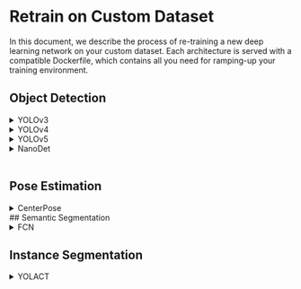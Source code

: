 # Retrain on Custom Dataset

In this document, we describe the process of re-training a new deep learning network on your custom dataset. Each architecture is served with a compatible Dockerfile, which contains all you need for ramping-up your training environment.

## Object Detection
  <details>
      <summary>YOLOv3</summary>

  * To learn more about yolov3 look [**here**](https://github.com/hailo-ai/darknet)    
  ## Training YOLOv3
  ### Prerequisites
  * docker ([installation instructions](https://docs.docker.com/engine/install/ubuntu/))
  * nvidia-docker2 ([installation instructions](https://docs.nvidia.com/datacenter/cloud-native/container-toolkit/install-guide.html))
  > **_NOTE:_**  In case you use Hailo Software Suite docker, make sure you are doing all the following instructions outside this docker.
  ### Environement Preparations
  1. Build the docker image:
      ```
      cd model_zoo/training/yolov3
      docker build --build-arg timezone=`cat /etc/timezone` -t yolov3:v0 .
      ```
      - This command will build the docker image with the necessary requirements using the Dockerfile exists in this directory.

  2. Start your docker:
      ```
      docker run --name <you_docker_name> -it --gpus all --ipc=host -v /path/to/local/drive:/path/to/docker/dir yolov3:v0
      ```

  ### Training and exporting to ONNX
  1. Train your model:
    Once the docker is started, you can start training your YOLOv3.
      * Prepare your custom dataset - Follow the full instructions described [**here**](https://github.com/AlexeyAB/darknet#how-to-train-to-detect-your-custom-objects):

        * Create `data/obj.data` with paths to your training and validation `.txt` files, which contain the list of the image paths<sup>*</sup>.
          ```
          classes = 80
          train  = data/train.txt
          valid  = data/val.txt
          names = data/coco.names
          backup = backup/
          ```
          \* Tip: specify the paths to the training and validation images in the training and validation `.txt` files relative to `/workspace/darknet/`

          Place your training/validation images and labels in your data folder and make sure you update the number of classes.
        * Labels - each image should have labels in YOLO format with corresponding txt file for each image.

      * Start training - The following command is an example for training the yolov4-leaky model.
      ```
      ./darknet detector train data/obj.data cfg/yolov3.cfg yolov3.weights -map
      ```

      Final trained weights will be available in <code>backup/</code> directory.
  <br>

  2. Export to ONNX:
  In order to export your trained YOLOv3 model to ONNX run the following script:
      ```
      python ../pytorch-YOLOv4/demo_darknet2onnx.py cfg/yolov3.cfg /path/to/trained.weights /path/to/some/image.jpg 1
      ```
      - The ONNX would be available in <code>/workspace/darknet/</code>

  ## Compile the Model using Hailo Model Zoo
  You can generate an HEF file for inference on Hailo-8 from your trained ONNX model.  
  In order to do so you need a working model-zoo environment.
  Choose the corresponding YAML from our networks configuration directory, i.e. <code>hailo_model_zoo/cfg/networks/yolov3_416.yaml</code> (for the default YOLOv3 model).

  Align the corresponding alls, i.e. <code>hailo_model_zoo/cfg/networks/yolov3_416.alls</code> with the size of the calibration set using <code>dataset_size=<number_of_jpgs_in_folder></code> parameter.

  Run compilation using the model zoo:
    ```
    python hailo_model_zoo/main.py compile yolov3_416 --ckpt yolov3_1_416_416.onnx --calib-path /path/to/calibration/imgs/dir/
    ```
    * <code>--ckpt</code> - path to your ONNX file.
    * <code>--calib-path</code> - path to a directory with your calibration images in JPEG format
    The model zoo will take care of adding the input normalization to be part of the model.

  The compiled model can be used in the [**Hailo TAPPAS**](https://hailo.ai/developer-zone/tappas-apps-toolkit/) to generate a full application.  <br>
  </details>


  <details>
      <summary>YOLOv4</summary>

  * To learn more about yolov4 look [**here**](https://github.com/hailo-ai/darknet)    

  ## Training YOLOv4-leaky
  ### Prerequisites
  * docker ([installation instructions](https://docs.docker.com/engine/install/ubuntu/))
  * nvidia-docker2 ([installation instructions](https://docs.nvidia.com/datacenter/cloud-native/container-toolkit/install-guide.html))
  > **_NOTE:_**  In case you use Hailo Software Suite docker, make sure you are doing all the following instructions outside this docker.
  ### Environement Preparations
  1. Build the docker image:
      ```
      cd model_zoo/training/yolov4
      docker build --build-arg timezone=`cat /etc/timezone` -t yolov4:v0 .
      ```
      - This command will build the docker image with the necessary requirements using the Dockerfile exists in this directory.

  2. Start your docker:
      ```
      docker run -it --gpus all --ipc=host -v /path/to/local/drive:/path/to/docker/dir yolov4:v0
      ```

  ### Training and exporting to ONNX
  1. Train your model:
    Once the docker is started, you can start training your YOLOv4-leaky.
      * Prepare your custom dataset - Follow the full instructions described [**here**](https://github.com/AlexeyAB/darknet#how-to-train-to-detect-your-custom-objects):

        * Create `data/obj.data` with paths to your training and validation `.txt` files, which contain the list of the image paths<sup>*</sup>.
          ```
          classes = 80
          train  = data/train.txt
          valid  = data/val.txt
          names = data/coco.names
          backup = backup/
          ```
          \* Tip: specify the paths to the training and validation images in the training and validation `.txt` files relative to `/workspace/darknet/`

          Place your training/validation images and labels in your data folder and make sure you update the number of classes.
        * Labels - each image should have labels in YOLO format with corresponding txt file for each image.

      * Start training - The following command is an example for training the yolov4-leaky model.
      ```
      ./darknet detector train data/obj.data cfg/yolov4-leaky.cfg yolov4-leaky.weights -map
      ```

      Final trained weights will be available in <code>backup/</code> directory.
  <br>

  2. Export to ONNX:
  In order to export your trained YOLOv4 model to ONNX run the following script:
      ```
      python ../pytorch-YOLOv4/demo_darknet2onnx.py cfg/yolov4-leaky.cfg /path/to/trained.weights /path/to/some/image.jpg 1
      ```
      - The ONNX would be available in <code>/workspace/darknet/</code>

  ## Compile the Model using Hailo Model Zoo
  You can generate an HEF file for inference on Hailo-8 from your trained ONNX model.  
  In order to do so you need a working model-zoo environment.
  Choose the corresponding YAML from our networks configuration directory, i.e. <code>hailo_model_zoo/cfg/networks/yolov4_leaky.yaml</code>, and run compilation using the model zoo:  
    ```
    python hailo_model_zoo/main.py compile --ckpt yolov4_1_3_512_512.onnx --calib-path /path/to/calibration/imgs/dir/ --yaml yolov4_leaky.yaml
    ```
    * <code>--ckpt</code> - path to your ONNX file.
    * <code>--calib-path</code> - path to a directory with your calibration images in JPEG format
    * <code>--yaml</code> - path to your configuration YAML file. In case you have made some changes in the model, you might need to update its start/end nodes names / number of classes and so on.  <br>
    The model zoo will take care of adding the input normalization to be part of the model.

  The compiled model can be used in the [**Hailo TAPPAS**](https://hailo.ai/developer-zone/tappas-apps-toolkit/) to generate a full application.  <br>
  </details>


  <details>
      <summary>YOLOv5</summary>

  * To learn more about yolov5 look [**here**](https://github.com/hailo-ai/yolov5)

  ## Training YOLOv5
  ### Prerequisites
  * docker ([installation instructions](https://docs.docker.com/engine/install/ubuntu/))
  * nvidia-docker2 ([installation instructions](https://docs.nvidia.com/datacenter/cloud-native/container-toolkit/install-guide.html))
  > **_NOTE:_**  In case you use Hailo Software Suite docker, make sure you are doing all the following instructions outside this docker.
  ### Environement Preparations
  1. Build the docker image:
      ```  
      cd model_zoo/training/yolov5
      docker build --build-arg timezone=`cat /etc/timezone` -t yolov5:v0 .
      ```  
      - This command will build the docker image with the necessary requirements using the Dockerfile exists in yolov5 directory.  

  2. Start your docker:
      ```
      docker run -it --gpus all --ipc=host -v /path/to/local/drive:/path/to/docker/dir yolov5:v0
      ```

  ### Training and exporting to ONNX
  1. Train your model:
    Once the docker is started, you can start training your model.
      * Prepare your custom dataset - Follow the steps described [**here**](https://github.com/ultralytics/yolov5/wiki/Train-Custom-Data) in order to create:
        * <code>dataset.yaml</code> configuration file
        * Labels - each image should have labels in YOLO format with corresponding txt file for each image.  
      * Start training - The following command is an example for training a *yolov5s* model.  
        ```
        python train.py --img 640 --batch 16 --epochs 3 --data coco128.yaml --weights yolov5s.pt --cfg models/yolov5s.yaml
        ```  
        * <code>yolov5s.pt</code> - pretrained weights. You can find the pretrained weights for *yolov5s*, *yolov5m*, *yolov5l*, *yolov5x* in your working directory.
        * <code>models/yolov5s.yaml</code> - configuration file of the yolov5 variant you would like to train. In order to change the number of classes make sure you update this file.
  <br>  

  2. Export to ONNX:
  In order to export your trained YOLOv5 model to ONNX run the following script:
      ```
      python models/export.py --weights /path/to/trained/model.pt --img 640 --batch 1  # export at 640x640 with batch size 1
      ```  

  ## Compile the Model using Hailo Model Zoo
  You can generate an HEF file for inference on Hailo-8 from your trained ONNX model.  
  In order to do so you need a working model-zoo environment.
  Choose the corresponding YAML from our networks configuration directory, i.e. <code>hailo_model_zoo/cfg/networks/yolov5s.yaml</code>, and run compilation using the model zoo:  
    ```
    python hailo_model_zoo/main.py compile --ckpt yolov5s.onnx --calib-path /path/to/calibration/imgs/dir/ --yaml yolov5s.yaml
    ```
    * <code>--ckpt</code> - path to your ONNX file.
    * <code>--calib-path</code> - path to a directory with your calibration images in JPEG format
    * <code>--yaml</code> - path to your configuration YAML file. In case you have made some changes in the model, you might need to update its start/end nodes names / number of classes and so on.  <br>
    The model zoo will take care of adding the input normalization to be part of the model.
  The compiled model can be used in the [**Hailo TAPPAS**](https://hailo.ai/developer-zone/tappas-apps-toolkit/) to generate a full application.  <br>

  </details>

<details>
    <summary>NanoDet</summary>  

  * To learn more about NanoDet look [**here**](https://github.com/hailo-ai/nanodet)

## Training Nanodet
### Prerequisites
* docker ([installation instructions](https://docs.docker.com/engine/install/ubuntu/))
* nvidia-docker2 ([installation instructions](https://docs.nvidia.com/datacenter/cloud-native/container-toolkit/install-guide.html))
> **_NOTE:_**  In case you use Hailo Software Suite docker, make sure you are doing all the following instructions outside this docker.
### Environement Preparations
1. Build the docker image:
    ```
    cd model_zoo/training/nanodet
    docker build -t nanodet:v0 --build-arg timezone=`cat /etc/timezone` .
    ```
    the following optional arguments can be passed via --build-arg
    - timezone - a string for setting up timezone. E.g. "Asia/Jerusalem"
    - user - username for a local non-root user. Defaults to 'hailo'.
    - group - default group for a local non-root user. Defaults to 'hailo'.
    - uid - user id for a local non-root user.
    - gid - group id for a local non-root user.

2. Start your docker:
    ```
    docker run -it --gpus all -u <username> --ipc=host -v /path/to/local/drive:/path/to/docker/data/dir nanodet:v0
    ```
    username is the same one used when building the image.

### Training and exporting to ONNX
1. Prepare your data: <br>
    Data is expected to be in coco format. More information can be found [here](https://cocodataset.org/#format-data) 

2. Training: <br>
    Configure your model in a .yaml file. We'll use /workspace/nanodet/config/legacy_v0.x_configs/RepVGG/nanodet-RepVGG-A0_416.yml in this guide.
    Modify the path for the dataset in the .yaml configuration file:
    ```
    data:
      train:
        name: CocoDataset
        img_path: <path-to-train-dir>
        ann_path: <path-to-annotations-file>
        ...
      val:
        name: CocoDataset
        img_path: <path-to-validation-dir>
        ann_path: <path-to-annotations-file>
        ...
    ```

    Start training with the following command:
    ```
    cd /workspace/nanodet
    python tools/train.py ./config/legacy_v0.x_configs/RepVGG/nanodet-RepVGG-A0_416.yml
    ```
    In case you want to use the pretrained nanodet-RepVGG-A0_416.ckpt, which was predownloaded into your docker modify your configurationf file:
    ```
    schedule:
      load_model: ./pretrained/nanodet-RepVGG-A0_416.ckpt
    ```
    
    Modifying the batch size and the number of GPUs used for training can be done also in the configuration file:
    ```
    device:
      gpu_ids: [0]
      workers_per_gpu: 1
      batchsize_per_gpu: 128
    ```

3. Exporting to onnx
    After training, run the following command:
    ```
    python tools/export_onnx.py --cfg_path ./config/legacy_v0.x_configs/RepVGG/nanodet-RepVGG-A0_416.yml --model_path /workspace/nanodet/workspace/RepVGG-A0-416/model_last.ckpt
    ```
  > **_NOTE:_**  Your trained model will be found under the following path: /workspace/nanodet/workspace/<backbone-name>/model_last.ckpt, and exported onnx will be written to /workspace/nanodet/nanodet.onnx

## Compile the Model using Hailo Model Zoo
You can generate an HEF file for inference on Hailo-8 from your trained ONNX model.  
In order to do so you need a working model-zoo environment.
Choose the corresponding YAML from our networks configuration directory, i.e. <code>hailo_model_zoo/cfg/networks/nanodet_repvgg.yaml</code>, and run compilation using the model zoo:  
  ```
  python hailo_model_zoo/main.py compile --ckpt nanodet.onnx --calib-path /path/to/calibration/imgs/dir/ --yaml nanodet_repvgg.yaml
  ```
  * <code>--ckpt</code> - path to your ONNX file.
  * <code>--calib-path</code> - path to a directory with your calibration images in JPEG format
  * <code>--yaml</code> - path to your configuration YAML file. In case you have made some changes in the model, you might need to update its start/end nodes names / number of classes and so on.  <br>
  The model zoo will take care of adding the input normalization to be part of the model.

The compiled model can be used in the [**Hailo TAPPAS**](https://hailo.ai/developer-zone/tappas-apps-toolkit/) to generate a full application.  <br>
</details>

<br>

## Pose Estimation
<details>
    <summary>CenterPose</summary>

  * To learn more about CenterPose look [**here**](https://github.com/hailo-ai/centerpose)
## Training Centerpose
### Prerequisites
* docker ([installation instructions](https://docs.docker.com/engine/install/ubuntu/))
* nvidia-docker2 ([installation instructions](https://docs.nvidia.com/datacenter/cloud-native/container-toolkit/install-guide.html))
> **_NOTE:_**  In case you use Hailo Software Suite docker, make sure you are doing all the following instructions outside this docker.
### Environement Preparations
1. Build the docker image:
    ```
    cd model_zoo/training/centerpose
    docker build -t centerpose:v0 --build-arg timezone=`cat /etc/timezone` .
    ```
	the following optional arguments can be passed via --build-arg
	- timezone - a string for setting up timezone. E.g. "Asia/Jerusalem"
	- user - username for a local non-root user. Defaults to 'hailo'.
	- group - default group for a local non-root user. Defaults to 'hailo'.
	- uid - user id for a local non-root user.
	- gid - group id for a local non-root user.

2. Start your docker:
    ```
    docker run -it --gpus all -u <username> --ipc=host -v /path/to/local/drive:/path/to/docker/dir centerpose:v0
    ```
    username is the same one used when building the image.

### Training and exporting to ONNX
1. Prepare your data: <br>
    Data is expected to be in coco format, and by default should be in /workspace/data/<dataset_name>.

    The expected structure is as follows:
    ```
    /workspace
    |-- data
    `-- |-- coco
        `-- |-- annotations
            |   |-- instances_train2017.json
            |   |-- instances_val2017.json
            |   |-- person_keypoints_train2017.json
            |   |-- person_keypoints_val2017.json
            |   |-- image_info_test-dev2017.json
            |---|-- train2017
            |---|---|-- *.jpg
            |---|-- val2017
            |---|---|-- *.jpg
            |---|-- test2017
            `---|---|-- *.jpg
    ```
    The path for the dataset can be configured in the .yaml file, e.g. centerpose/experiments/regnet_fpn.yaml

2. Training: <br>
    Configure your model in a .yaml file. We'll use /workspace/centerpose/experiments/regnet_fpn.yaml in this guide.

    start training with the following command:
    ```
    cd /workspace/centerpose/tools
    python -m torch.distributed.launch --nproc_per_node 4 train.py --cfg ../experiments/regnet_fpn.yaml
    ```
    Where 4 is the number of GPUs used for training.
    If using a different number, update both this and the used gpus in the .yaml configuration.

3. Exporting to onnx
    After training, run the following command:
    ```
    cd /workspace/tools
    python export.py --cfg ../experiments/regnet_fpn.yaml --TESTMODEL /workspace/out/regnet1_6/model_best.pth
    ```

## Compile the Model using Hailo Model Zoo
You can generate an HEF file for inference on Hailo-8 from your trained ONNX model.  
In order to do so you need a working model-zoo environment.
Choose the corresponding YAML from our networks configuration directory, i.e. <code>hailo_model_zoo/cfg/networks/centerpose_regnetx_1.6gf_fpn.yaml</code>, and run compilation using the model zoo:  
  ```
  python hailo_model_zoo/main.py compile --ckpt coco_pose_regnet1.6_fpn.onnx --calib-path /path/to/calibration/imgs/dir/ --yaml centerpose_regnetx_1.6gf_fpn.yaml
  ```
  * <code>--ckpt</code> - path to your ONNX file.
  * <code>--calib-path</code> - path to a directory with your calibration images in JPEG format
  * <code>--yaml</code> - path to your configuration YAML file. In case you have made some changes in the model, you might need to update its start/end nodes names / number of classes and so on.  <br>
  The model zoo will take care of adding the input normalization to be part of the model.

The compiled model can be used in the [**Hailo TAPPAS**](https://hailo.ai/developer-zone/tappas-apps-toolkit/) to generate a full application.  <br>
</details>
## Semantic Segmentation
<details>
    <summary>FCN</summary>

  * To learn more about FCN look [**here**](https://github.com/hailo-ai/mmsegmentation)
## Training FCN
### Prerequisites
* docker ([installation instructions](https://docs.docker.com/engine/install/ubuntu/))
* nvidia-docker2 ([installation instructions](https://docs.nvidia.com/datacenter/cloud-native/container-toolkit/install-guide.html))
> **_NOTE:_**  In case you use Hailo Software Suite docker, make sure you are doing all the following instructions outside this docker.
### Environement Preparations
1. Build the docker image:
    ```
    cd model_zoo/training/fcn
    docker build -t fcn:v0 --build-arg timezone=`cat /etc/timezone` .
    ```
    the following optional arguments can be passed via --build-arg
    - timezone - a string for setting up timezone. E.g. "Asia/Jerusalem"
    - user - username for a local non-root user. Defaults to 'hailo'.
    - group - default group for a local non-root user. Defaults to 'hailo'.
    - uid - user id for a local non-root user.
    - gid - group id for a local non-root user.

2. Start your docker:
    ```
    docker run -it --gpus all -u <username> --ipc=host -v /path/to/local/drive:/path/to/docker/dir fcn:v0
    ```
    username is the same one used when building the image.

### Training and exporting to ONNX
1. Prepare your data: <br>
    Data is expected to be in coco format, and by default should be in /workspace/data/<dataset_name>.

    The expected structure is as follows:
    ```
    /workspace
    |-- mmsegmentation
    `-- |-- data
            `-- cityscapes
                |-- gtFine
                |   | -- train
                |   |    | -- aachem
                |   |    | -- | -- *.png
                |   |    ` -- ...
                |   ` -- test
                |        | -- berlin
                |        | -- | -- *.png
                |        ` -- ...
                `-- leftImg8bit
                    | -- train
                    | -- | -- aachem
                    | -- | -- | -- *.png
                    | -- ` -- ...
                    ` -- test
                         | -- berlin
                         | -- | -- *.png
                         ` -- ...
            
    ```

    more information can be found [here](https://github.com/hailo-ai/mmsegmentation/blob/master/docs/en/dataset_prepare.md#cityscapes)

2. Training: <br>
    Configure your model in a .py file. We'll use /workspace/mmsegmentation/configs/fcn/fcn_r18_hailo.py in this guide.

    start training with the following command:
    ```
    cd /workspace/mmsegmentation
    ./tools/dist_train.sh configs/fcn/fcn8_r18_hailo.py 2
    ```
    Where 2 is the number of GPUs used for training.

3. Exporting to onnx
    After training, run the following command:
    ```
    cd /workspace/mmsegmentation
    python ./tools/pytorch2onnx.py configs/fcn/fcn_r18_hailo.py --opset-version 11 --checkpoint ./work_dirs/fcn_r18_hailo/latest.pth --shape 1024 1920 --output-file fcn.onnx
    ```

## Compile the Model using Hailo Model Zoo
You can generate an HEF file for inference on Hailo-8 from your trained ONNX model.  
In order to do so you need a working model-zoo environment.
Choose the corresponding YAML from our networks configuration directory, i.e. <code>hailo_model_zoo/cfg/networks/fcn16_resnet_v1_18.yaml</code>, and run compilation using the model zoo:  
  ```
  python hailo_model_zoo/main.py compile --ckpt fcn.onnx --calib-path /path/to/calibration/imgs/dir/ --yaml fcn16_resnet_v1_18.yaml
  ```
  * <code>--ckpt</code> - path to your ONNX file.
  * <code>--calib-path</code> - path to a directory with your calibration images in JPEG format
  * <code>--yaml</code> - path to your configuration YAML file. In case you have made some changes in the model, you might need to update its start/end nodes names / number of classes and so on.  <br>
  The model zoo will take care of adding the input normalization to be part of the model.

The compiled model can be used in the [**Hailo TAPPAS**](https://hailo.ai/developer-zone/tappas-apps-toolkit/) to generate a full application.  <br>
</details>

## Instance Segmentation
<details>
    <summary>YOLACT</summary>
	
 * To learn more about Yolact look [**here**](https://github.com/hailo-ai/yolact/tree/Model-Zoo-1.5)
## Training Yolact

### Prerequisites
* docker ([installation instructions](https://docs.docker.com/engine/install/ubuntu/))
* nvidia-docker2 ([installation instructions](https://docs.nvidia.com/datacenter/cloud-native/container-toolkit/install-guide.html))
> **_NOTE:_**  In case you use Hailo Software Suite docker, make sure you are doing all the following instructions outside this docker.
### Environement Preparations
1. Build the docker image:
	```
	cd model_zoo/training/yolact
	docker build --build-arg timezone=`cat /etc/timezone` -t yolact:v0 .
	```
	the following optional arguments can be passed via --build-arg
	- timezone - a string for setting up timezone. E.g. "Asia/Jerusalem"
	- user - username for a local non-root user. Defaults to 'hailo'.
	- group - default group for a local non-root user. Defaults to 'hailo'.
	- uid - user id for a local non-root user.
	- gid - group id for a local non-root user.
	- This command will build the docker image with the necessary requirements using the Dockerfile exists in the yolact directory.
2. Start your docker:
	```
	docker run -it --gpus all --ipc=host -v /path/to/local/data:data/coco/ yolact:v0
	```
	
### Training and exporting to ONNX
1. Prepare your data: <br>
    Data is expected to be in coco format, and by default should be in /workspace/data/<dataset_name>.

    The expected structure is as follows:
    ```
    /workspace
    |-- data
    `-- |-- coco
        `-- |-- annotations
            |   |-- instances_train2017.json
            |   |-- instances_val2017.json
            |   |-- person_keypoints_train2017.json
            |   |-- person_keypoints_val2017.json
            |   |-- image_info_test-dev2017.json
            |---|-- train2017
            |---|---|-- *.jpg
            |---|-- val2017
            |---|---|-- *.jpg
            |---|-- test2017
            `---|---|-- *.jpg
    ```
	For training on custom datasets see [**here**](https://github.com/hailo-ai/yolact/tree/Model-Zoo-1.5#custom-datasets)
2. Train your model:
	Once your dataset is prepared, you can start training your model:
	```
	python train.py --config=yolact_regnetx_800MF_config
	```
	* <code>yolact_regnetx_800MF_config</code> - configuration using the regnetx_800MF backbone. Two other available options are <code>yolact_regnetx_600MF_config</code> and <code>yolact_regnetx_1600MF_config</code>.
3. Export to ONNX:
	In orded to export your trained YOLACT model to ONNX run the following script:
	```
	python export.py --config=yolact_regnetx_800MF_config --trained_model=path/to/trained/model --export_path=path/to/export/model.onnx
	```
	* <code>--config</code> - same configuration used for training.
	* <code>--trained_model</code> - path to the weights produced by the training process.
	* <code>--export_path</code> - path to export the ONNX file to. Include the <code>.onnx</code> extension.
	
## Compile the Model using Hailo Model Zoo
You can generate an HEF file for inference on Hailo-8 from your trained ONNX model.  
In order to do so you need a working model-zoo environment.
Choose the corresponding YAML from our networks configuration directory, i.e. <code>hailo_model_zoo/cfg/networks/yolact.yaml</code>, and run compilation using the model zoo:  
  ```
  python hailo_model_zoo/main.py compile yolact --ckpt yolact.onnx --calib-path /path/to/calibration/imgs/dir/ --yaml yolact_regnetx_800mf_20classes.yaml
  ```
The yolact_regnetx_800mf_20classes is an example yaml where some of the classes were removed. In case you want to remove classes you can remove them in tha yaml file, under *channel_remove*.
</details>
